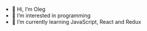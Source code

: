 - 👋 Hi, I’m Oleg
- 👀 I’m interested in programming
- 🌱 I’m currently learning JavaScript, React and Redux

<!---
NimbleNinja/NimbleNinja is a ✨ special ✨ repository because its `README.md` (this file) appears on your GitHub profile.
You can click the Preview link to take a look at your changes.
--->
